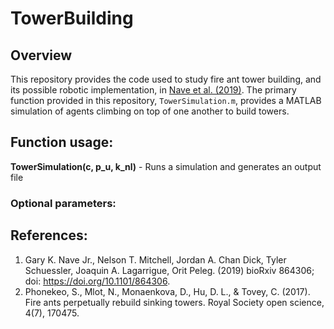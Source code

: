 # TowerBuilding

## Overview
This repository provides the code used to study fire ant tower building, and its possible robotic implementation, in [Nave et al. (2019)](https://www.biorxiv.org/content/10.1101/864306v1). The primary function provided in this repository, `TowerSimulation.m`, provides a MATLAB simulation of agents climbing on top of one another to build towers.

## Function usage:
**TowerSimulation(c, p\_u, k\_nl)** - Runs a simulation and generates an output file

### Optional parameters:

## References:

1. Gary K. Nave Jr., Nelson T. Mitchell, Jordan A. Chan Dick, Tyler Schuessler, Joaquin A. Lagarrigue, Orit Peleg. (2019) bioRxiv 864306; doi: https://doi.org/10.1101/864306.
2. Phonekeo, S., Mlot, N., Monaenkova, D., Hu, D. L., & Tovey, C. (2017). Fire ants perpetually rebuild sinking towers. Royal Society open science, 4(7), 170475. 
